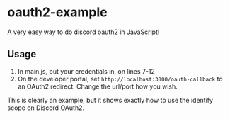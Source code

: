 # oauth2-example
A very easy way to do discord oauth2 in JavaScript!

## Usage
1) In main.js, put your credentials in, on lines 7-12
2) On the developer portal, set `http://localhost:3000/oauth-callback` to an OAuth2 redirect. Change the url/port how you wish.

This is clearly an example, but it shows exactly how to use the identify scope on Discord OAuth2.
